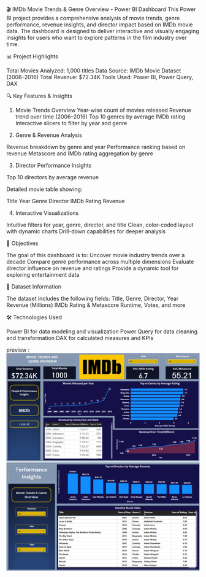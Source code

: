 🎬 IMDb Movie Trends & Genre Overview - Power BI Dashboard
This Power BI project provides a comprehensive analysis of movie trends, genre performance, revenue insights, and director impact based on IMDb movie data. The dashboard is designed to deliver interactive and visually engaging insights for users who want to explore patterns in the film industry over time.

📊 Project Highlights

Total Movies Analyzed: 1,000 titles
Data Source: IMDb Movie Dataset (2006–2016)
Total Revenue: $72.34K 
Tools Used: Power BI, Power Query, DAX

🔍 Key Features & Insights

1. Movie Trends Overview
Year-wise count of movies released
Revenue trend over time (2006–2016)
Top 10 genres by average IMDb rating
Interactive slicers to filter by year and genre

2. Genre & Revenue Analysis
   
Revenue breakdown by genre and year
Performance ranking based on revenue
Metascore and IMDb rating aggregation by genre

3. Director Performance Insights
   
Top 10 directors by average revenue

Detailed movie table showing:

Title
Year
Genre
Director
IMDb Rating
Revenue

4. Interactive Visualizations
   
Intuitive filters for year, genre, director, and title
Clean, color-coded layout with dynamic charts
Drill-down capabilities for deeper analysis

📌 Objectives

The goal of this dashboard is to:
Uncover movie industry trends over a decade
Compare genre performance across multiple dimensions
Evaluate director influence on revenue and ratings
Provide a dynamic tool for exploring entertainment data

📁 Dataset Information

The dataset includes the following fields:
Title, Genre, Director, Year
Revenue (Millions)
IMDb Rating & Metascore
Runtime, Votes, and more

🛠️ Technologies Used

Power BI for data modeling and visualization
Power Query for data cleaning and transformation
DAX for calculated measures and KPIs

preview : ![Dashboard Preview](https://github.com/sadik4li/IMDb-movie-data-analysis/blob/main/Screenshot%202025-05-27%20235538.png)
          ![Dashboard Preview](https://github.com/sadik4li/IMDb-movie-data-analysis/blob/main/Screenshot%202025-05-27%20235610.png)
